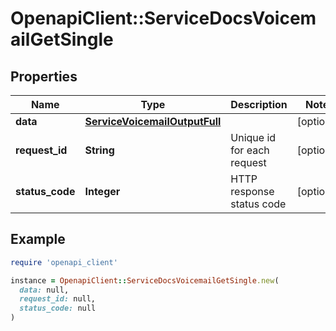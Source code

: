 # OpenapiClient::ServiceDocsVoicemailGetSingle

## Properties

| Name | Type | Description | Notes |
| ---- | ---- | ----------- | ----- |
| **data** | [**ServiceVoicemailOutputFull**](ServiceVoicemailOutputFull.md) |  | [optional] |
| **request_id** | **String** | Unique id for each request | [optional] |
| **status_code** | **Integer** | HTTP response status code | [optional] |

## Example

```ruby
require 'openapi_client'

instance = OpenapiClient::ServiceDocsVoicemailGetSingle.new(
  data: null,
  request_id: null,
  status_code: null
)
```

